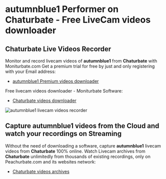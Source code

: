 # autumnblue1 Performer on Chaturbate - Free LiveCam videos downloader

## Chaturbate Live Videos Recorder

Monitor and record livecam videos of **autumnblue1** from **Chaturbate** with Moniturbate.com
Get a premium trial for free by just and only registering with your Email address:
* [autumnblue1 Premium videos downloader](https://moniturbate.com/request-demo-licence-key.html)

Free livecam videos downloader - Moniturbate Software:
* [Chaturbate videos downloader](https://moniturbate.com/moniturbate-download-software.html)

![autumnblue1 livecam videos recorder](https://peachurnet.com/templates/moniturbate-software.png)


## Capture autumnblue1 videos from the Cloud and watch your recordings on Streaming

Without the need of downloading a software, capture **autumnblue1** livecam videos from **Chaturbate** 100% online.
Watch Livecam archives from **Chaturbate** unlimitedly from thousands of existing recordings, only on Peachurbate.com and its websites network:
* [Chaturbate videos archives](https://peachurnet.com/)